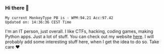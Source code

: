 ### Hi there 👋
<!-- PB START -->
```
My current MonkeyType PB is - WPM:94.21 Acc:97.42
Updated on: 14:36:36 CEST Time
```
<!-- PB END -->
I'm an IT person, just overall. I like CTFs, hacking, coding games, making Python apps. Just a lot of stuff.
You can check out my website [here](https://skill3472.github.io/).
I will probably add some interesting stuff here, when I get the idea to do so. Take care ❤️
